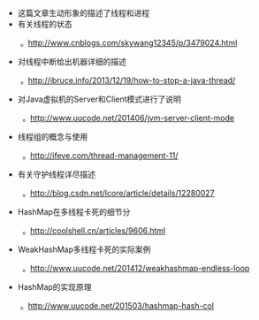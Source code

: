 - 这篇文章生动形象的描述了线程和进程
- 有关线程的状态

&emsp;&emsp;。http://www.cnblogs.com/skywang12345/p/3479024.html
- 对线程中断给出机器详细的描述

&emsp;&emsp;。http://ibruce.info/2013/12/19/how-to-stop-a-java-thread/
- 对Java虚拟机的Server和Client模式进行了说明

&emsp;&emsp; 。http://www.uucode.net/201406/jvm-server-client-mode
- 线程组的概念与使用

&emsp;&emsp; 。http://ifeve.com/thread-management-11/
- 有关守护线程详尽描述

&emsp;&emsp; 。http://blog.csdn.net/lcore/article/details/12280027
- HashMap在多线程卡死的细节分

&emsp;&emsp; 。http://coolshell.cn/articles/9606.html
- WeakHashMap多线程卡死的实际案例

&emsp;&emsp; 。http://www.uucode.net/201412/weakhashmap-endless-loop
- HashMap的实现原理

&emsp;&emsp;。http://www.uucode.net/201503/hashmap-hash-col